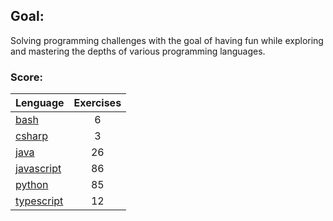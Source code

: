 ## Goal:
Solving programming challenges with the goal of having fun while exploring and mastering the depths of various programming languages.

### Score:
| Lenguage | Exercises |
|---|:---:|
| [bash](/bash) | 6 |
| [csharp](/csharp) | 3 |
| [java](/java) | 26 |
| [javascript](/javascript) | 86 |
| [python](/python) | 85 |
| [typescript](/typescript) | 12 |
